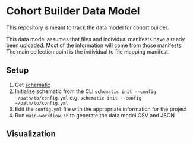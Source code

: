 # Cohort Builder Data Model

This repository is meant to track the data model for cohort builder.

This data model assumes that files and individual manifests have already been uploaded. Most of the information will come from those manifests. The main collection point is the individual to file mapping manifest.

## Setup

1. Get [schematic](https://github.com/Sage-Bionetworks/schematic)
2. Initialize schematic from the CLI `schematic init --config ~/path/to/config.yml` e.g. `schematic init --config ~/path/to/config.yml`
3. Edit the `config.yml` file with the appropriate information for the project
4. Run `main-workflow.sh` to generate the data model CSV and JSON

## Visualization
